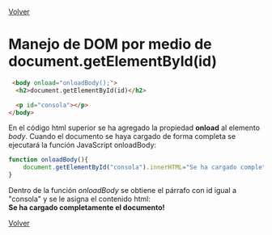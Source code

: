 [Volver](../readme.md)
# Manejo de DOM por medio de document.getElementById(id)

```html
 <body onload="onloadBody();">
  <h2>document.getElementById(id)</h2>

  <p id="consola"></p>
</body>
```

En el código html superior se ha agregado la propiedad **onload** al elemento *body*. Cuando el documento se haya cargado de forma completa se ejecutará la función JavaScript onloadBody:

```javascript
function onloadBody(){
    document.getElementById("consola").innerHTML="Se ha cargado completamente el documento!";
}
```

Dentro de la función *onloadBody* se obtiene el párrafo con id igual a "consola" y se le asigna el contenido html:  
 **Se ha cargado completamente el documento!**

[Volver](../readme.md)